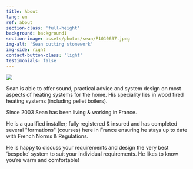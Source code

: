 ```yaml
---
title: About
lang: en
ref: about
section-class: 'full-height'
background: background1
section-image: assets/photos/sean/P1010637.jpeg
img-alt: 'Sean cutting stonework'
img-side: right
contact-button-class: 'light'
testimonials: false
---
```

<img class="logo align-left" src="{{ 'assets/images/sean-logo.png' | relative_url }}" />

Sean is able to offer sound, practical advice and system design on most aspects of heating systems for the home. His speciality lies in wood fired heating systems (including pellet boilers).

Since 2003 Sean has been living & working in France.

He is a qualified installer; fully registered & insured and has completed several "formations" (courses) here in France ensuring he stays up to date with French Norms &amp; Regulations.

He is happy to discuss your requirements and design the very best ‘bespoke’ system to suit your individual requirements. He likes to know you’re warm and comfortable!